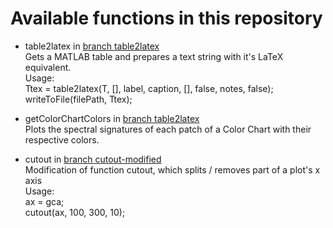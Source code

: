 # Available functions in this repository 

- table2latex in [branch table2latex](https://github.com/foxelas/Matlab-assisting-functions/tree/table2latex)\
  Gets a MATLAB table and prepares a text string with it's LaTeX equivalent. \
  Usage:\
      Ttex = table2latex(T, [], label, caption, [], false, notes, false);\
      writeToFile(filePath, Ttex);
	    
- getColorChartColors in [branch table2latex](https://github.com/foxelas/Matlab-assisting-functions/tree/getColorChartColors)\
  Plots the spectral signatures of each patch of a Color Chart with their respective colors. 
  
- cutout in [branch cutout-modified](https://github.com/foxelas/Matlab-assisting-functions/tree/cutout-modified)\
  Modification of function cutout, which splits / removes part of a plot's x axis \
  Usage: \
  	ax = gca;\
  	cutout(ax, 100, 300, 10);